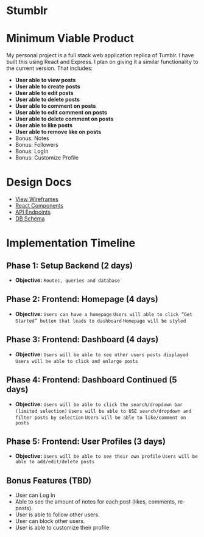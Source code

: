 # Stumblr

# Minimum Viable Product

My personal project is a full stack web application replica of Tumblr. I have built this using React and Express. I plan on giving it a similar functionality to the current version. That includes:

* **User able to view posts**
* **User able to create posts**
* **User able to edit posts**
* **User able to delete posts**
* **User able to comment on posts**
* **User able to edit comment on posts**
* **User able to delete comment on posts**
* **User able to like posts**
* **User able to remove like on posts**
* Bonus: Notes
* Bonus: Followers
* Bonus: LogIn
* Bonus: Customize Profile

# Design Docs

* [View Wireframes](./wireframes)
* [React Components](./component_hierarchy.md)
* [API Endpoints](./api-endpoints.md)
* [DB Schema](./schema.md)


# Implementation Timeline

## Phase 1: Setup Backend (2 days)
* **Objective:**
`Routes, queries and database`
## Phase 2: Frontend: Homepage (4 days)
* **Objective:**
`Users can have a homepage`
`Users will able to click “Get Started” button that leads to dashboard`
`Homepage will be styled`
## Phase 3: Frontend: Dashboard (4 days)
* **Objective:**
`Users will be able to see other users posts displayed`
`Users will be able to click and enlarge posts`
## Phase 4: Frontend: Dashboard Continued (5 days)
* **Objective:**
`Users will be able to click the search/dropdown bar (limited selection)`
`Users will be able to USE search/dropdown and filter posts by selection`
`Users will be able to like/comment on posts`
## Phase 5: Frontend: User Profiles (3 days)
* **Objective:**
`Users will be able to see their own profile`
`Users will be able to add/edit/delete posts`


## Bonus Features (TBD)
* User can Log In
* Able to see the amount of notes for each post (likes, comments, re-posts).
* User is able to follow other users.
* User can block other users.
* User is able to customize their profile
